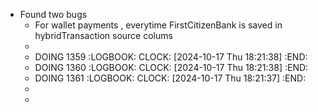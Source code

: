 - Found two bugs
	- For wallet payments , everytime FirstCitizenBank is saved in hybridTransaction source colums
	-
	- DOING 1359
	  :LOGBOOK:
	  CLOCK: [2024-10-17 Thu 18:21:38]
	  :END:
	- DOING 1360
	  :LOGBOOK:
	  CLOCK: [2024-10-17 Thu 18:21:38]
	  :END:
	- DOING 1361
	  :LOGBOOK:
	  CLOCK: [2024-10-17 Thu 18:21:37]
	  :END:
	-
	-